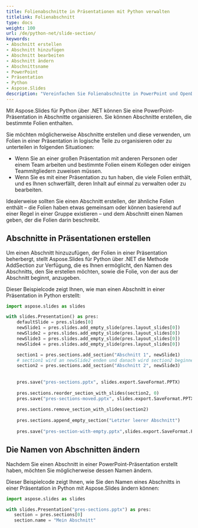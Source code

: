 ```yaml
---
title: Folienabschnitte in Präsentationen mit Python verwalten
titlelink: Folienabschnitt
type: docs
weight: 100
url: /de/python-net/slide-section/
keywords:
- Abschnitt erstellen
- Abschnitt hinzufügen
- Abschnitt bearbeiten
- Abschnitt ändern
- Abschnittsname
- PowerPoint
- Präsentation
- Python
- Aspose.Slides
description: "Vereinfachen Sie Folienabschnitte in PowerPoint und OpenDocument mit Aspose.Slides for Python – teilen, umbenennen und neu anordnen, um PPTX- und ODP-Workflows zu optimieren."
---
```


Mit Aspose.Slides für Python über .NET können Sie eine PowerPoint-Präsentation in Abschnitte organisieren. Sie können Abschnitte erstellen, die bestimmte Folien enthalten.

Sie möchten möglicherweise Abschnitte erstellen und diese verwenden, um Folien in einer Präsentation in logische Teile zu organisieren oder zu unterteilen in folgenden Situationen:

- Wenn Sie an einer großen Präsentation mit anderen Personen oder einem Team arbeiten und bestimmte Folien einem Kollegen oder einigen Teammitgliedern zuweisen müssen.
- Wenn Sie es mit einer Präsentation zu tun haben, die viele Folien enthält, und es Ihnen schwerfällt, deren Inhalt auf einmal zu verwalten oder zu bearbeiten.

Idealerweise sollten Sie einen Abschnitt erstellen, der ähnliche Folien enthält – die Folien haben etwas gemeinsam oder können basierend auf einer Regel in einer Gruppe existieren – und dem Abschnitt einen Namen geben, der die Folien darin beschreibt.

## Abschnitte in Präsentationen erstellen

Um einen Abschnitt hinzuzufügen, der Folien in einer Präsentation beherbergt, stellt Aspose.Slides für Python über .NET die Methode AddSection zur Verfügung, die es Ihnen ermöglicht, den Namen des Abschnitts, den Sie erstellen möchten, sowie die Folie, von der aus der Abschnitt beginnt, anzugeben.

Dieser Beispielcode zeigt Ihnen, wie man einen Abschnitt in einer Präsentation in Python erstellt:

```py
import aspose.slides as slides

with slides.Presentation() as pres:
    defaultSlide = pres.slides[0]
    newSlide1 = pres.slides.add_empty_slide(pres.layout_slides[0])
    newSlide2 = pres.slides.add_empty_slide(pres.layout_slides[0])
    newSlide3 = pres.slides.add_empty_slide(pres.layout_slides[0])
    newSlide4 = pres.slides.add_empty_slide(pres.layout_slides[0])

    section1 = pres.sections.add_section("Abschnitt 1", newSlide1)
    # section1 wird an newSlide2 enden und danach wird section2 beginnen
    section2 = pres.sections.add_section("Abschnitt 2", newSlide3)
      
    
    pres.save("pres-sections.pptx", slides.export.SaveFormat.PPTX)
    
    pres.sections.reorder_section_with_slides(section2, 0)
    pres.save("pres-sections-moved.pptx", slides.export.SaveFormat.PPTX)
    
    pres.sections.remove_section_with_slides(section2)
    
    pres.sections.append_empty_section("Letzter leerer Abschnitt")
    
    pres.save("pres-section-with-empty.pptx",slides.export.SaveFormat.PPTX)
```

## Die Namen von Abschnitten ändern

Nachdem Sie einen Abschnitt in einer PowerPoint-Präsentation erstellt haben, möchten Sie möglicherweise dessen Namen ändern.

Dieser Beispielcode zeigt Ihnen, wie Sie den Namen eines Abschnitts in einer Präsentation in Python mit Aspose.Slides ändern können:

```py
import aspose.slides as slides

with slides.Presentation("pres-sections.pptx") as pres:
   section = pres.sections[0]
   section.name = "Mein Abschnitt"
```